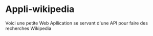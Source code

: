 # Appli-wikipedia
Voici une petite Web Apllication se servant d'une API pour faire des recherches Wikipedia